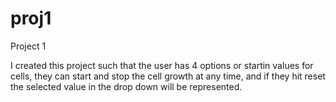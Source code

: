 proj1
=====

Project 1

I created this project such that the user has 4 options or startin values for cells, they can start and stop the cell growth at any time, and if they hit reset the selected value in the drop down will be represented. 